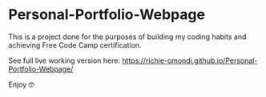 # Personal-Portfolio-Webpage
This is a project done for the purposes of building my coding habits and achieving Free Code Camp certification.

See full live working version here: https://richie-omondi.github.io/Personal-Portfolio-Webpage/

Enjoy 🤓
